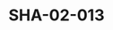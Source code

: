 ---
pid: SHA-02-013
title: SHA-02-013
language: 'en '
collection: Sharhabil Ahmed
original_label: 
rights: Sharhabil Ahmed
location_of_original: Sharhabil Ahmed
photographer_or_studio: 
scanned_from: photograph 12.2 by 16.4
_date: '1962'
location: Ethiopia, Addis Ababa
description: Group of men
additional_notes: 
permission_display: 'yes'
on_server: 'no'
on_website: 'no'
permalink: "/archive/en/sha-02-013.html"
layout: photo-page
---